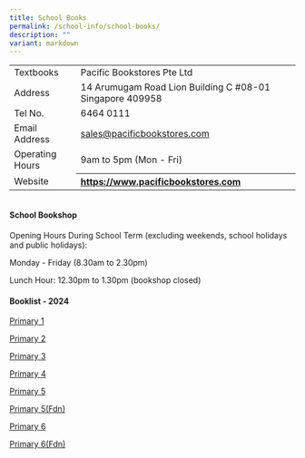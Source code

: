```yaml
---
title: School Books
permalink: /school-info/school-books/
description: ""
variant: markdown
---
```

<table>
  <tbody><tr>
    <td>Textbooks&nbsp;</td>
    <td>Pacific Bookstores Pte Ltd</td>
  </tr>
  <tr>
    <td>Address</td>
    <td>14 Arumugam Road Lion Building C #08-01 Singapore 409958</td>
  </tr>
  <tr>
    <td>Tel No.</td>
    <td>6464 0111</td>
  </tr>
  <tr>
    <td>Email Address</td>
    <td>
      <a href="mailto:sales@pacificbookstores.com">sales@pacificbookstores.com</a>
    </td>
  </tr>
  <tr>
    <td>Operating Hours</td>
    <td>9am to 5pm (Mon - Fri)</td>
  </tr>
  <tr>
    <td>Website</td>
    <th style="text-align: left;">
      <a href="https://www.pacificbookstores.com/" target="_blank" rel="noopener">https://www.pacificbookstores.com</a>
    </th>
  </tr>
</tbody></table>
<table border="0"></table>

<h4><strong>School Bookshop</strong></h4>
<p>Opening Hours During School Term (excluding weekends, school holidays and public holidays):</p>
<p>Monday - Friday (8.30am to 2.30pm)</p>
<p>Lunch Hour: 12.30pm to 1.30pm (bookshop closed)</p>
<h4><strong>Booklist - 2024</strong></h4>
<p><a href="/files/Booklist/mmcs-p1.pdf" target="_blank" rel="noopener">Primary 1</a>
</p>
<p><a href="/files/Booklist/mmcs-p2.pdf" target="_blank" rel="noopener">Primary 2</a></p>
<p><a href="/files/Booklist/mmcs-p3.pdf" target="_blank" rel="noopener">Primary 3</a></p>
<p><a href="/files/Booklist/mmcs-p4.pdf" target="_blank" rel="noopener">Primary 4</a></p>
<p><a href="/files/Booklist/mmcs-p5.pdf" target="_blank" rel="noopener">Primary 5</a></p>
<p><a href="/files/Booklist/mmcs-p5fdn.pdf" target="_blank" rel="noopener">Primary 5(Fdn)</a></p>
<p><a href="/files/Booklist/mmcs-p6.pdf" target="_blank" rel="noopener">Primary 6</a></p>
<p><a href="/files/Booklist/mmcs-p6fdn.pdf" target="_blank" rel="noopener">Primary 6(Fdn)</a></p>

